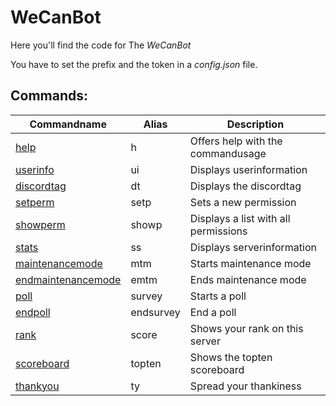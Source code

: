 # WeCanBot
Here you'll find the code for The *WeCanBot*

You have to set the prefix and the token in a *config.json* file.

## Commands:
| Commandname                    | Alias    | Description                          |
|--------------------------------|----------|--------------------------------------|
| [help][helplink]               | h        | Offers help with the commandusage    |
| [userinfo][userinfolink]       | ui       | Displays userinformation             |
| [discordtag][discordtaglink]   | dt       | Displays the discordtag              |
| [setperm][setpermlink]         | setp     | Sets a new permission                |
| [showperm][showpermlink]       | showp    | Displays a list with all permissions |
| [stats][statslink]             | ss       | Displays serverinformation           |
| [maintenancemode][mtmlink]     | mtm      | Starts maintenance mode              |
| [endmaintenancemode][emtmlink] | emtm     | Ends maintenance mode                |
| [poll][polllink]               | survey   | Starts a poll                        |
| [endpoll][endpolllink]         | endsurvey| End a poll                           |
| [rank][ranklink]               | score    | Shows your rank on this server       |
| [scoreboard][scoreboardlink]   | topten   | Shows the topten scoreboard          |
| [thankyou][thankyoulink]       | ty       | Spread your thankiness               |


[helplink]:https://github.com/DRONEWecan/WeCanBot/blob/master/commands/help.js
[userinfolink]:https://github.com/DRONEWecan/WeCanBot/blob/master/commands/userinfo.js
[discordtaglink]:https://github.com/DRONEWecan/WeCanBot/blob/master/commands/discordtag.js
[setpermlink]:https://github.com/DRONEWecan/WeCanBot/blob/master/commands/setperm.js
[showpermlink]:https://github.com/DRONEWecan/WeCanBot/blob/master/commands/showperm.js
[statslink]:https://github.com/DRONEWecan/WeCanBot/blob/master/commands/stats.js
[mtmlink]:https://github.com/DRONEWecan/WeCanBot/blob/master/commands/maintenancemode.js
[emtmlink]:https://github.com/DRONEWecan/WeCanBot/blob/master/commands/endmaintenancemode.js
[polllink]:https://github.com/DRONEWecan/WeCanBot/blob/master/commands/poll.js
[endpolllink]:https://github.com/DRONEWecan/WeCanBot/blob/master/commands/endpoll.js
[ranklink]: https://github.com/DRONEWecan/WeCanBot/blob/master/commands/rank.js
[scoreboardlink]:https://github.com/DRONEWecan/WeCanBot/blob/master/commands/scoreboard.js
[thankyoulink]:https://github.com/DRONEWecan/WeCanBot/blob/master/commands/thankyou.js
